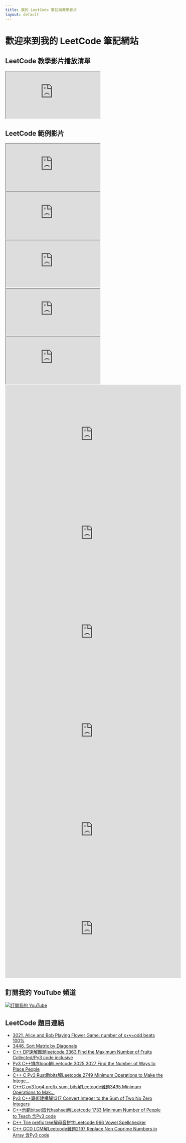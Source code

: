 ```yaml
---
title: 我的 LeetCode 筆記與教學影片
layout: default
---
```


# 歡迎來到我的 LeetCode 筆記網站

## LeetCode 教學影片播放清單
<div class="video-grid">
  <div class="video-container">
    <iframe src="https://www.youtube.com/embed/videoseries?list=PLYRlUBnWnd5IdDHk2BjqXwesydU17z_xk"
            title="YouTube playlist player"
            allow="accelerometer; autoplay; clipboard-write; encrypted-media; gyroscope; picture-in-picture"
            allowfullscreen></iframe>
  </div>
</div>

## LeetCode 範例影片
<div class="video-grid">
  <div class="video-container">
    <iframe src="https://www.youtube.com/embed/0TLqEanwcV0?si=qcvVXv3YtIfEj1SV"
            title="範例影片"
            allow="accelerometer; autoplay; clipboard-write; encrypted-media; gyroscope; picture-in-picture"
            allowfullscreen></iframe>
  </div>

  <div class="video-container">
    <iframe src="https://www.youtube.com/embed/4KJe9sGVcng?si=UwWMp38lVRF10zMk"
            title="範例影片2"
            allow="accelerometer; autoplay; clipboard-write; encrypted-media; gyroscope; picture-in-picture"
            allowfullscreen></iframe>
  </div>

  <div class="video-container">
    <iframe src="https://www.youtube.com/embed/tgTMYqXuXlE?si=IhJXfzhtftGGsbrJ"
            title="範例影片3"
            allow="accelerometer; autoplay; clipboard-write; encrypted-media; gyroscope; picture-in-picture"
            allowfullscreen></iframe>
  </div>

  <div class="video-container">
    <iframe src="https://www.youtube.com/embed/hQcQJAb2s-k?si=P444E3Xb269cTNj6"
            title="範例影片4"
            allow="accelerometer; autoplay; clipboard-write; encrypted-media; gyroscope; picture-in-picture"
            allowfullscreen></iframe>
  </div>

  <div class="video-container">
    <iframe src="https://www.youtube.com/embed/TGWzwzBrJFM?si=0hNq_yY-ilcrO3X7"
            title="範例影片5"
            allow="accelerometer; autoplay; clipboard-write; encrypted-media; gyroscope; picture-in-picture"
            allowfullscreen></iframe>
  </div>
  <div class="video-container">
    <iframe width="560" height="315" src="https://www.youtube.com/embed/O4k1UL7G9RY?si=WTVVPjqOeTyQ9nuZ" title="YouTube video player" frameborder="0" allow="accelerometer; autoplay; clipboard-write; encrypted-media; gyroscope; picture-in-picture; web-share" referrerpolicy="strict-origin-when-cross-origin" allowfullscreen></iframe>
    </div>
    <div class="video-container">
    <iframe width="560" height="315" src="https://www.youtube.com/embed/yb7SsUXX2_U?si=IC-Pkk1QP4KJ5Jy5" title="YouTube video player" frameborder="0" allow="accelerometer; autoplay; clipboard-write; encrypted-media; gyroscope; picture-in-picture; web-share" referrerpolicy="strict-origin-when-cross-origin" allowfullscreen></iframe>
    </div>
     <div class="video-container">
    <iframe width="560" height="315" src="https://www.youtube.com/embed/TZj1qyV-_m4?si=153oaoKoDHXitDKy" title="YouTube video player" frameborder="0" allow="accelerometer; autoplay; clipboard-write; encrypted-media; gyroscope; picture-in-picture; web-share" referrerpolicy="strict-origin-when-cross-origin" allowfullscreen></iframe>
     </div>
     <div class="video-container">
     <iframe width="560" height="315" src="https://www.youtube.com/embed/hCZzU0D6lRI?si=rVNTlUgzBs6JHti0" title="YouTube video player" frameborder="0" allow="accelerometer; autoplay; clipboard-write; encrypted-media; gyroscope; picture-in-picture; web-share" referrerpolicy="strict-origin-when-cross-origin" allowfullscreen></iframe>
     </div>
     <div class="video-container">
     <iframe width="560" height="315" src="https://www.youtube.com/embed/my83uM-J94U?si=PLBnlIdmVYZz6QGv" title="YouTube video player" frameborder="0" allow="accelerometer; autoplay; clipboard-write; encrypted-media; gyroscope; picture-in-picture; web-share" referrerpolicy="strict-origin-when-cross-origin" allowfullscreen></iframe>
     </div>
     <div class="video-container">
       <iframe width="560" height="315" src="https://www.youtube.com/embed/Q7RhgO8bby4?si=UBjy1Z0dnxFdkQfL" title="YouTube video player" frameborder="0" allow="accelerometer; autoplay; clipboard-write; encrypted-media; gyroscope; picture-in-picture; web-share" referrerpolicy="strict-origin-when-cross-origin" allowfullscreen></iframe>
      </div>
</div>

## 訂閱我的 YouTube 頻道
<a href="https://www.youtube.com/@anwendeng" target="_blank">
    <img src="https://img.shields.io/badge/YouTube-訂閱-red?style=for-the-badge&logo=youtube" alt="訂閱我的 YouTube">
</a>

## LeetCode 題目連結

- [3021. Alice and Bob Playing Flower Game: number of x+y=odd beats 100%](https://leetcode.com/problems/alice-and-bob-playing-flower-game/solutions/7132997/number-of-x-y-odd-beats-100/)
- [3446. Sort Matrix by Diagonals](https://anwendeng.blogspot.com/2025/08/py3-cleetcode-3446-sort-matrix-by.html)
- [C++ DP速解難題leetcode 3363 Find the Maximum Number of Fruits Collected/Py3 code inclusive](https://anwendeng.blogspot.com/2025/08/c-dpleetcode-3363-find-maximum-number.html)
- [Py3 C++排序loop解Leetcode 3025 3027 Find the Number of Ways to Place People](https://anwendeng.blogspot.com/2025/09/py3-cloopleetcode-3025-3027-find-number.html)
- [C++ C Py3 Rust數bits解Leetcode 2749 Minimum Operations to Make the Intege...](https://anwendeng.blogspot.com/2025/09/c-c-py3-rustbitsleetcode-2749-minimum.html)
- [C++C py3 log4 prefix sum, bits解Leetcode難題3495 Minimum Operations to Mak...](https://anwendeng.blogspot.com/2025/09/cc-py3-log4-prefix-sum-bitsleetcode3495.html)
- [Py3 C++算術建構解1317 Convert Integer to the Sum of Two No Zero Integers](https://anwendeng.blogspot.com/2025/09/py3-c1317-convert-integer-to-sum-of-two.html)
- [C++示範bitset取代hashset解Leetcode 1733 Minimum Number of People to Teach 含Py3 code](https://anwendeng.blogspot.com/2025/09/cbitsethashsetleetcode-1733-minimum.html)
- [C++ Trie prefix tree解母音拼字Leetcode 966 Vowel Spellchecker](https://anwendeng.blogspot.com/2025/09/c-trie-prefix-treeleetcode-966-vowel.html)
- [ C++ GCD LCM解Leetcode難題2197 Replace Non Coprime Numbers in Array 含Py3 code](https://anwendeng.blogspot.com/2025/09/c-c-gcd-lcmleetcode2197-replace-non.html)




